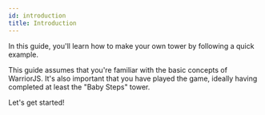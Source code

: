 ```yaml
---
id: introduction
title: Introduction
---
```


In this guide, you'll learn how to make your own tower by following a quick
example.

This guide assumes that you're familiar with the basic concepts of WarriorJS.
It's also important that you have played the game, ideally having completed at
least the "Baby Steps" tower.

Let's get started!
